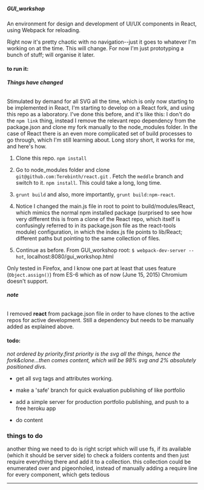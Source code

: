 


##### GUI_workshop

An environment for design and development of UI/UX components in React, using Webpack for reloading.

Right now it's pretty chaotic with no navigation--just it goes to whatever I'm working  on at the time.  This will change.  For now I'm just prototyping a bunch of stuff; will organise it later.

#### to run it:

###### **Things have changed**

Stimulated by demand for all SVG all the time, which is only now starting to be implemented in React, I'm starting to develop on a React fork, and using this repo as a laboratory.  I've done this before, and it's like this: I don't do the `npm link` thing, instead I remove the relevant repo dependency from the package.json and clone my fork manually to the node_modules folder.  In the case of React there is an even more complicated set of build processes to go through, which I'm still learning about.  Long story short, it works for me, and here's how.

1. Clone this repo.  `npm install`

2. Go to node_modules folder and clone 
`git@github.com:Terebinth/react.git` . Fetch the `meddle` branch and switch to it.  `npm install`.  This could take a long, long time.  

3. `grunt build` and also, more importantly, `grunt build:npm-react`.

4. Notice I changed the main.js file in root to point to build/modules/React, which mimics the normal npm installed package (surprised to see how very different this is from a clone of the React repo, which itself is confusingly referred to in its package.json file as the react-tools module) configuration, in which the index.js file points to lib/React; different paths but pointing to the same collection of files.

5. Continue as before.  From GUI_workshop root:
`$ webpack-dev-server --hot`, localhost:8080/gui_workshop.html

Only tested in Firefox, and I know one part at least that uses feature (`Object.assign()`) from ES-6 which as of now (June 15, 2015) Chromium doesn't support.


###### **note**

I removed **react** from package.json file in order to have clones to the active repos for active development.  Still a dependency but needs to be manually added as explained above.


#### todo:
_not ordered by priority.first priority is the svg all the things, hence the fork&clone...then comes content, which will be 98% svg and 2% absolutely positioned divs._

- get all svg tags and attributes working.

- make a 'safe' branch for quick evaluation publishing of like portfolio

- add a simple server for production portfolio publishing, and push to a free heroku app

- do content





### things to do


another thing we need to do is right script which will use fs, if its available (which it should be server side) to check a folders contents and then just require everything there and add it to a collection.  this collection could be enumerated over and pigeonholed, instead of manually adding a require line for every component, which gets tedious

____________________________